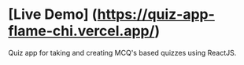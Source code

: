 # [Live Demo] (https://quiz-app-flame-chi.vercel.app/)
Quiz app for taking and creating MCQ's based quizzes using ReactJS.
